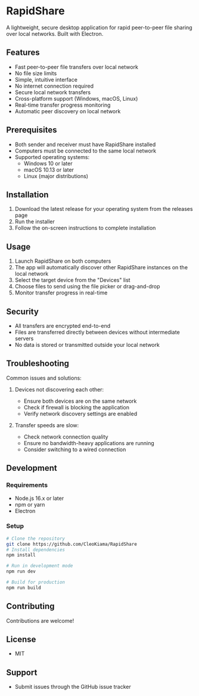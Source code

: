 # RapidShare

A lightweight, secure desktop application for rapid peer-to-peer file sharing over local networks. Built with Electron.

## Features

- Fast peer-to-peer file transfers over local network
- No file size limits
- Simple, intuitive interface
- No internet connection required
- Secure local network transfers
- Cross-platform support (Windows, macOS, Linux)
- Real-time transfer progress monitoring
- Automatic peer discovery on local network

## Prerequisites

- Both sender and receiver must have RapidShare installed
- Computers must be connected to the same local network
- Supported operating systems:
  - Windows 10 or later
  - macOS 10.13 or later
  - Linux (major distributions)

## Installation

1. Download the latest release for your operating system from the releases page
2. Run the installer
3. Follow the on-screen instructions to complete installation

## Usage

1. Launch RapidShare on both computers
2. The app will automatically discover other RapidShare instances on the local network
3. Select the target device from the "Devices" list
4. Choose files to send using the file picker or drag-and-drop
5. Monitor transfer progress in real-time

## Security

- All transfers are encrypted end-to-end
- Files are transferred directly between devices without intermediate servers
- No data is stored or transmitted outside your local network

## Troubleshooting

Common issues and solutions:

1. Devices not discovering each other:

   - Ensure both devices are on the same network
   - Check if firewall is blocking the application
   - Verify network discovery settings are enabled

2. Transfer speeds are slow:
   - Check network connection quality
   - Ensure no bandwidth-heavy applications are running
   - Consider switching to a wired connection

## Development

### Requirements

- Node.js 16.x or later
- npm or yarn
- Electron

### Setup

```bash
# Clone the repository
git clone https://github.com/CleoKiama/RapidShare
# Install dependencies
npm install

# Run in development mode
npm run dev

# Build for production
npm run build
```

## Contributing

Contributions are welcome!

## License

- MIT

## Support

- Submit issues through the GitHub issue tracker


